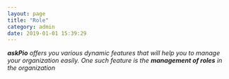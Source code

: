 ```yaml
---
layout: page
title: "Role"
category: admin
date: 2019-01-01 15:39:29
---
```

<em><strong>askPio</strong> offers you various dynamic features that will help you to manage your organization easily. One such feature is the <strong>management of roles</strong> in the organization</em>  
